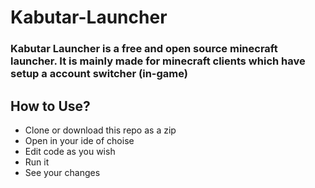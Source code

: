 # Kabutar-Launcher
### **Kabutar Launcher** is a free and open source minecraft launcher. It is mainly made for minecraft clients which have setup a account switcher (in-game)


## How to Use?
- Clone or download this repo as a zip
- Open in your ide of choise
- Edit code as you wish
- Run it
- See your changes
